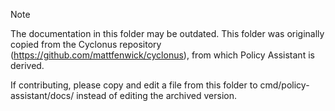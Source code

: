 > [!NOTE]
> The documentation in this folder may be outdated. This folder was originally copied from the Cyclonus repository (https://github.com/mattfenwick/cyclonus), from which Policy Assistant is derived.

If contributing, please copy and edit a file from this folder to cmd/policy-assistant/docs/ instead of editing the archived version.
